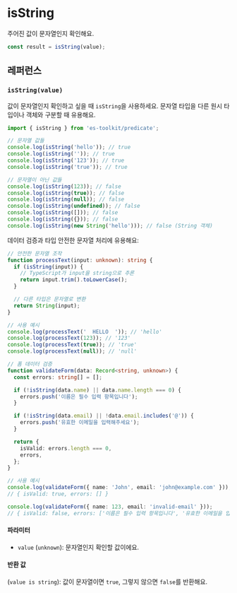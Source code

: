# isString

주어진 값이 문자열인지 확인해요.

```typescript
const result = isString(value);
```

## 레퍼런스

### `isString(value)`

값이 문자열인지 확인하고 싶을 때 `isString`을 사용하세요. 문자열 타입을 다른 원시 타입이나 객체와 구분할 때 유용해요.

```typescript
import { isString } from 'es-toolkit/predicate';

// 문자열 값들
console.log(isString('hello')); // true
console.log(isString('')); // true
console.log(isString('123')); // true
console.log(isString('true')); // true

// 문자열이 아닌 값들
console.log(isString(123)); // false
console.log(isString(true)); // false
console.log(isString(null)); // false
console.log(isString(undefined)); // false
console.log(isString([])); // false
console.log(isString({})); // false
console.log(isString(new String('hello'))); // false (String 객체)
```

데이터 검증과 타입 안전한 문자열 처리에 유용해요:

```typescript
// 안전한 문자열 조작
function processText(input: unknown): string {
  if (isString(input)) {
    // TypeScript가 input을 string으로 추론
    return input.trim().toLowerCase();
  }

  // 다른 타입은 문자열로 변환
  return String(input);
}

// 사용 예시
console.log(processText('  HELLO  ')); // 'hello'
console.log(processText(123)); // '123'
console.log(processText(true)); // 'true'
console.log(processText(null)); // 'null'

// 폼 데이터 검증
function validateForm(data: Record<string, unknown>) {
  const errors: string[] = [];

  if (!isString(data.name) || data.name.length === 0) {
    errors.push('이름은 필수 입력 항목입니다');
  }

  if (!isString(data.email) || !data.email.includes('@')) {
    errors.push('유효한 이메일을 입력해주세요');
  }

  return {
    isValid: errors.length === 0,
    errors,
  };
}

// 사용 예시
console.log(validateForm({ name: 'John', email: 'john@example.com' }));
// { isValid: true, errors: [] }

console.log(validateForm({ name: 123, email: 'invalid-email' }));
// { isValid: false, errors: ['이름은 필수 입력 항목입니다', '유효한 이메일을 입력해주세요'] }
```

#### 파라미터

- `value` (`unknown`): 문자열인지 확인할 값이에요.

#### 반환 값

(`value is string`): 값이 문자열이면 `true`, 그렇지 않으면 `false`를 반환해요.
